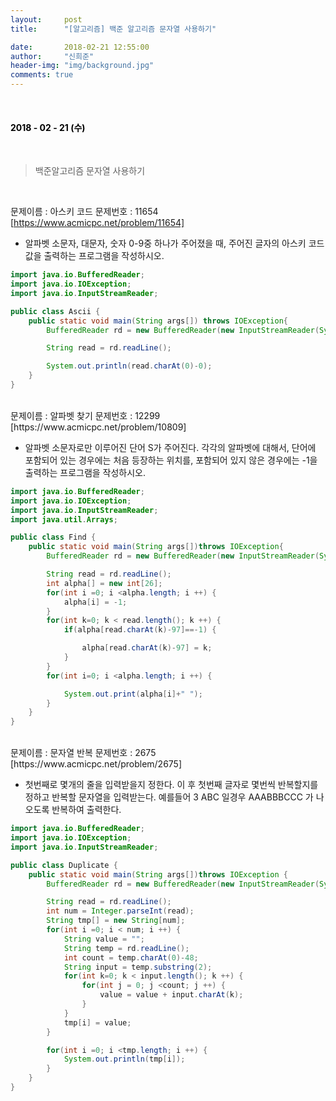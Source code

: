 ```yaml
---
layout:     post
title:      "[알고리즘] 백준 알고리즘 문자열 사용하기"

date:       2018-02-21 12:55:00
author:     "신희준"
header-img: "img/background.jpg"
comments: true
---
```


<head>
 <meta property="og:type" content="백준알고리즘 문자열 사용하기">
 <meta property="og:title" content="백준알고리즘 문자열 사용하기">
 <meta property="og:description" content="백준알고리즘 문자열 사용하기">
 <meta property="og:url" content="http://shj7242.github.io/2018/02/21/Algorithm5/">

 <meta name="twitter:card" content="백준알고리즘 문자열 사용하기">
  <meta name="twitter:title" content="백준알고리즘 문자열 사용하기">
  <meta name="twitter:description" content="백준알고리즘 문자열 사용하기">
  <meta name="FACEBOOK:domain" content="http://shj7242.github.io/2018/02/21/Algorithm5/">
  <meta name="facebook:card" content="백준알고리즘 문자열 사용하기">
   <meta name="facebook:title" content="백준알고리즘 문자열 사용하기">
   <meta name="facebook:description" content="백준알고리즘 문자열 사용하기">
   <meta name="facebook:domain" content="http://shj7242.github.io/2018/02/21/Algorithm5/">


 </head>

<br>
<H4 style ="font-weight:bold; color:black;"> </H4>

<H4 style ="font-weight:bold; color : black">2018 - 02 - 21 (수)</H4>
<br>


> 백준알고리즘 문자열 사용하기

<br>

문제이름 : 아스키 코드
문제번호 : 11654 [https://www.acmicpc.net/problem/11654]

* 알파벳 소문자, 대문자, 숫자 0-9중 하나가 주어졌을 때, 주어진 글자의 아스키 코드값을 출력하는 프로그램을 작성하시오.


~~~java
import java.io.BufferedReader;
import java.io.IOException;
import java.io.InputStreamReader;

public class Ascii {
	public static void main(String args[]) throws IOException{
		BufferedReader rd = new BufferedReader(new InputStreamReader(System.in));

		String read = rd.readLine();

		System.out.println(read.charAt(0)-0);
	}
}
~~~

<br>
문제이름 : 알파벳 찾기
문제번호 : 12299 [https://www.acmicpc.net/problem/10809]

* 알파벳 소문자로만 이루어진 단어 S가 주어진다. 각각의 알파벳에 대해서, 단어에 포함되어 있는 경우에는 처음 등장하는 위치를, 포함되어 있지 않은 경우에는 -1을 출력하는 프로그램을 작성하시오.

~~~java
import java.io.BufferedReader;
import java.io.IOException;
import java.io.InputStreamReader;
import java.util.Arrays;

public class Find {
	public static void main(String args[])throws IOException{
		BufferedReader rd = new BufferedReader(new InputStreamReader(System.in));

		String read = rd.readLine();
		int alpha[] = new int[26];
		for(int i =0; i <alpha.length; i ++) {
			alpha[i] = -1;
		}
		for(int k=0; k < read.length(); k ++) {
			if(alpha[read.charAt(k)-97]==-1) {

				alpha[read.charAt(k)-97] = k;
			}
		}
		for(int i=0; i <alpha.length; i ++) {

			System.out.print(alpha[i]+" ");
		}
	}
}
~~~

<br>
문제이름 : 문자열 반복
문제번호 : 2675 [https://www.acmicpc.net/problem/2675]

* 첫번째로 몇개의 줄을 입력받을지 정한다. 이 후 첫번째 글자로 몇번씩 반복할지를 정하고 반복할 문자열을 입력받는다. 예를들어 3 ABC 일경우 AAABBBCCC 가 나오도록 반복하여 출력한다.

~~~java
import java.io.BufferedReader;
import java.io.IOException;
import java.io.InputStreamReader;

public class Duplicate {
	public static void main(String args[])throws IOException {
		BufferedReader rd = new BufferedReader(new InputStreamReader(System.in));

		String read = rd.readLine();
		int num = Integer.parseInt(read);
		String tmp[] = new String[num];
		for(int i =0; i < num; i ++) {
			String value = "";
			String temp = rd.readLine();
			int count = temp.charAt(0)-48;
			String input = temp.substring(2);
			for(int k=0; k < input.length(); k ++) {
				for(int j = 0; j <count; j ++) {
					value = value + input.charAt(k);
				}
			}
			tmp[i] = value;
		}

		for(int i =0; i <tmp.length; i ++) {
			System.out.println(tmp[i]);
		}
	}
}
~~~
